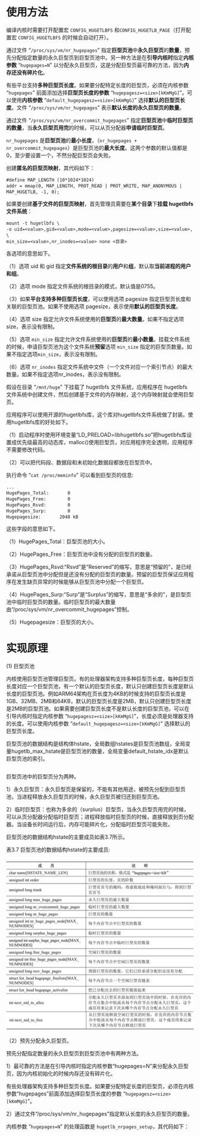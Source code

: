 

# 使用方法

编译内核时需要打开配置宏 `CONFIG_HUGETLBFS` 和`CONFIG_HUGETLB_PAGE`（打开配置宏 `CONFIG_HUGETLBFS` 的时候会自动打开）。



通过文件 “`/proc/sys/vm/nr_hugepages`” 指定**巨型页池**中**永久巨型页**的**数量**，预先分配指定数量的永久巨型页到巨型页池中。另一种方法是在**引导内核时**指定**内核参数** “`hugepages=N`” 以分配永久巨型页，这是分配巨型页最可靠的方法，因为**内存还没有碎片化**。

有些平台支持**多种巨型页长度**。如果要分配特定长度的巨型页，必须在内核参数 “`hugepages`” 前面添加选择**巨型页长度的参数** “`hugepagesz=<size>[kKmMgG]`”。可以使用**内核参数** “`default_hugepagesz=<size>[kKmMgG]`” 选择**默认的巨型页长度**。文件 “`/proc/sys/vm/nr_hugepages`” 表示**默认长度的永久巨型页的数量**。

通过文件 “`/proc/sys/vm/nr_overcommit_hugepages`” 指定**巨型页池**中**临时巨型页的数量**，当**永久巨型页用完**的时候，可以从页分配器**申请临时巨型页**。

`nr_hugepages` 是**巨型页池**的**最小长度**，（`nr_hugepages + nr_overcommit_hugepages`）是巨型页池的**最大长度**。这两个参数的默认值都是0，至少要设置一个，不然分配巨型页会失败。


创建**匿名的巨型页映射**，其代码如下：

```
#define MAP_LENGTH (10*1024*1024)
addr = mmap(0, MAP_LENGTH, PROT_READ | PROT_WRITE, MAP_ANONYMOUS | MAP_HUGETLB, -1, 0);
```

如果要创建**基于文件的巨型页映射**，首先管理员需要在**某个目录**下**挂载 hugetlbfs 文件系统**：

```
mount -t hugetlbfs \
-o uid=<value>,gid=<value>,mode=<value>,pagesize=<value>,size=<value>, \
min_size=<value>,nr_inodes=<value> none <目录>
```

各选项的意思如下。

（1）选项 uid 和 gid 指定**文件系统的根目录**的**用户**和**组**，默认取**当前进程的用户和组**。

（2）选项 mode 指定文件系统的根目录的模式，默认值是0755。

（3）如果**平台支持多种巨型页长度**，可以使用选项 pagesize 指定巨型页长度和关联的巨型页池。如果不使用选项 pagesize，表示使用**默认的巨型页长度**。

（4）选项 size 指定允许文件系统使用的**巨型页**的**最大数量**。如果不指定选项size，表示没有限制。

（5）选项 `min_size` 指定允许文件系统使用的**巨型页**的**最小数量**。挂载文件系统的时候，申请巨型页池为这个文件系统**预留**选项 `min_size` 指定的巨型页数量。如果不指定选项`min_size`，表示没有限制。

（6）选项 `nr_inodes` 指定文件系统中文件（一个文件对应一个索引节点）的最大数量。如果不指定选项nr_inodes，表示没有限制。



假设在目录 “`/mnt/huge`” 下挂载了 hugetlbfs 文件系统，应用程序在 hugetlbfs 文件系统中创建文件，然后创建基于文件的内存映射，这个内存映射就会使用巨型页。



应用程序可以使用开源的hugetlbfs库，这个库对hugetlbfs文件系统做了封装。使用hugetlbfs库的好处如下。

（1）启动程序时使用环境变量“LD_PRELOAD=libhugetlbfs.so”把hugetlbfs库设置成优先级最高的动态库，malloc()使用巨型页，对应用程序完全透明，应用程序不需要修改代码。

（2）可以把代码段、数据段和未初始化数据段都放在巨型页中。



执行命令 “`cat /proc/meminfo`” 可以看到巨型页的信息:

```
...
HugePages_Total:       0
HugePages_Free:        0
HugePages_Rsvd:        0
HugePages_Surp:        0
Hugepagesize:       2048 kB
```

这些字段的意思如下。

（1）HugePages_Total：巨型页池的大小。

（2）HugePages_Free：巨型页池中没有分配的巨型页的数量。

（3）HugePages_Rsvd:“Rsvd”是“Reserved”的缩写，意思是“预留的”，是已经承诺从巨型页池中分配但是还没有分配的巨型页的数量。预留的巨型页保证应用程序在发生缺页异常的时候能够从巨型页池中分配一个巨型页。

（4）HugePages_Surp:“Surp”是“Surplus”的缩写，意思是“多余的”，是巨型页池中临时巨型页的数量。临时巨型页的最大数量由“/proc/sys/vm/nr_overcommit_hugepages”控制。

（5）Hugepagesize：巨型页的大小。

# 实现原理

(1) 巨型页池

内核使用巨型页池管理巨型页。有的处理器架构支持多种巨型页长度，每种巨型页长度对应一个巨型页池，有一个默认的巨型页长度，默认只创建巨型页长度是默认长度的巨型页池。例如ARM64架构在页长度为4KB的时候支持的巨型页长度是1GB、32MB、2MB和64KB，默认的巨型页长度是2MB，默认只创建巨型页长度是2MB的巨型页池。如果需要创建巨型页长度不是默认长度的巨型页池，可以在引导内核时指定内核参数 “`hugepagesz=<size>[kKmMgG]`”，长度必须是处理器支持的长度。可以使用内核参数 “`default_hugepagesz=<size>[kKmMgG]`” 选择默认的巨型页长度。

巨型页池的数据结构是结构体hstate，全局数组hstates是巨型页池数组，全局变量hugetlb_max_hstate是巨型页池的数量，全局变量default_hstate_idx是默认巨型页池的索引。

```

```

巨型页池中的巨型页分为两种。

1）永久巨型页：永久巨型页是保留的，不能有其他用途，被预先分配到巨型页池，当进程释放永久巨型页的时候，永久巨型页被归还到巨型页池。

2）临时巨型页：也称为多余的（surplus）巨型页，当永久巨型页用完的时候，可以从页分配器分配临时巨型页；进程释放临时巨型页的时候，直接释放到页分配器。当设备长时间运行后，内存可能碎片化，分配临时巨型页可能失败。

巨型页池的数据结构hstate的主要成员如表3.7所示。

表3.7 巨型页池的数据结构hstate的主要成员:

![2022-02-21-22-39-30.png](./images/2022-02-21-22-39-30.png)

（2）预先分配永久巨型页。

预先分配指定数量的永久巨型页到巨型页池中有两种方法。

1）最可靠的方法是在引导内核时指定内核参数“hugepages=N”来分配永久巨型页，因为内核初始化的时候内存还没有碎片化。

有些处理器架构支持多种巨型页长度。如果要分配特定长度的巨型页，必须在内核参数“hugepages”前面添加选择巨型页长度的参数
“`hugepagesz=<size>[kKmMgG]`”。

2）通过文件“/proc/sys/vm/nr_hugepages”指定默认长度的永久巨型页的数量。

内核参数 “`hugepages=N`” 的处理函数是 `hugetlb_nrpages_setup`，其代码如下：

